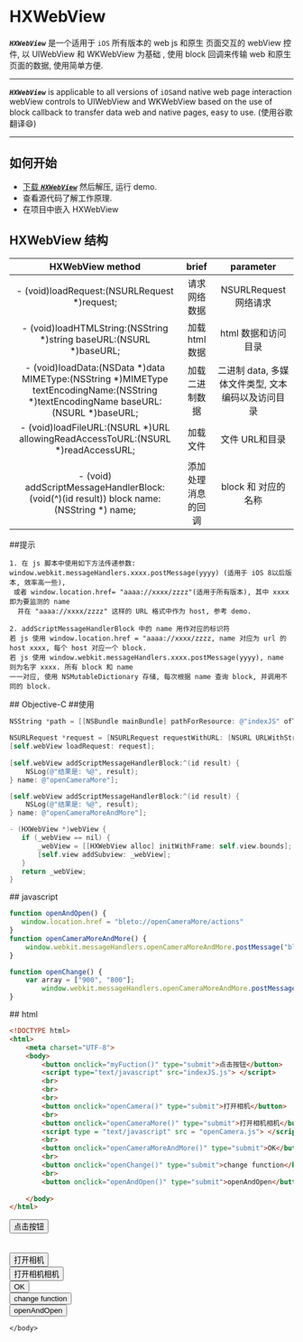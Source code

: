 # HXWebView

**_`HXWebView`_** 是一个适用于 `iOS` 所有版本的 web js 和原生
页面交互的 webView 控件, 以 UIWebView 和 WKWebView 为基础
, 使用 block 回调来传输 web 和原生页面的数据, 使用简单方便.
***

**_`HXWebView`_** is applicable to all versions of 
`iOS`and native web page interaction webView 
controls to UIWebView and WKWebView based on the 
use of block callback to transfer data web and 
native pages, easy to use. (使用谷歌翻译:smile:)
*** 

## 如何开始
* [下载 **_`HXWebView`_**](https://github.com/huangxionging/HXWebView/archive/master.zip)
然后解压, 运行 demo.
* 查看源代码了解工作原理. 
* 在项目中嵌入 HXWebView

## HXWebView 结构
| HXWebView method       |      brief             | parameter | 
|:----------------------:|:----------------------:| :--------:|
|- (void)loadRequest:(NSURLRequest *)request; | 请求网络数据 | NSURLRequest 网络请求|
|- (void)loadHTMLString:(NSString *)string baseURL:(NSURL *)baseURL;| 加载 html 数据| html 数据和访问目录|
|- (void)loadData:(NSData *)data MIMEType:(NSString *)MIMEType textEncodingName:(NSString *)textEncodingName baseURL:(NSURL *)baseURL; |加载二进制数据| 二进制 data, 多媒体文件类型, 文本编码以及访问目录|
|- (void)loadFileURL:(NSURL *)URL allowingReadAccessToURL:(NSURL *)readAccessURL;| 加载文件| 文件 URL和目录|
|- (void) addScriptMessageHandlerBlock: (void(^)(id result)) block name:(NSString *) name;| 添加处理消息的回调| block 和 对应的名称 |

##提示
```
1. 在 js 脚本中使用如下方法传递参数:
window.webkit.messageHandlers.xxxx.postMessage(yyyy) (适用于 iOS 8以后版本, 效率高一些),
 或者 window.location.href= "aaaa://xxxx/zzzz"(适用于所有版本), 其中 xxxx 即为要监测的 name
  并在 "aaaa://xxxx/zzzz" 这样的 URL 格式中作为 host, 参考 demo.
  
2. addScriptMessageHandlerBlock 中的 name 用作对应的标识符
若 js 使用 window.location.href = "aaaa://xxxx/zzzz, name 对应为 url 的 host xxxx, 每个 host 对应一个 block.
若 js 使用 window.webkit.messageHandlers.xxxx.postMessage(yyyy), name 则为名字 xxxx. 所有 block 和 name 
一一对应, 使用 NSMutableDictionary 存储, 每次根据 name 查询 block, 并调用不同的 block.
```

##<a name="Objective-C"/> Objective-C
##使用
```Objective-C
NSString *path = [[NSBundle mainBundle] pathForResource: @"indexJS" ofType: @"html"];
    
NSURLRequest *request = [NSURLRequest requestWithURL: [NSURL URLWithString: path]];
[self.webView loadRequest: request];
    
[self.webView addScriptMessageHandlerBlock:^(id result) {
    NSLog(@"结果是: %@", result);
} name: @"openCameraMore"];

[self.webView addScriptMessageHandlerBlock:^(id result) {
    NSLog(@"结果是: %@", result);
} name: @"openCameraMoreAndMore"];
 ```

 ```Objective-C
 - (HXWebView *)webView {
    if (_webView == nil) {
        _webView = [[HXWebView alloc] initWithFrame: self.view.bounds];
        [self.view addSubview: _webView];
    }
    return _webView;
}
```

##<a name="javascript"/> javascript
```javascript
function openAndOpen() {
   window.location.href = "bleto://openCameraMore/actions"
}
function openCameraMoreAndMore() {
    window.webkit.messageHandlers.openCameraMoreAndMore.postMessage("bleto://more");
}

function openChange() {
    var array = ["900", "800"];
        window.webkit.messageHandlers.openCameraMoreAndMore.postMessage(array);
}
```

##<a name="html"/> html
```html
<!DOCTYPE html>
<html>
	<meta charset="UTF-8">
	<body>
		<button onclick="myFuction()" type="submit">点击按钮</button> 
		<script type="text/javascript" src="indexJS.js"> </script>
		<br>
		<br>
		<br>
		<button onclick="openCamera()" type="submit">打开相机</button>
        <br>
        <button onclick="openCameraMore()" type="submit">打开相机相机</button>
        <script type = "text/javascript" src = "openCamera.js"> </script>
        <br>
        <button onclick="openCameraMoreAndMore()" type="submit">OK</button>
        <br>
        <button onclick="openChange()" type="submit">change function</button>
        <br>
        <button onclick="openAndOpen()" type="submit">openAndOpen</button>
        
	</body>	
</html>
```
<!DOCTYPE html>
<html>
	<meta charset="UTF-8">
	<body>
		<button onclick="myFuction()" type="submit">点击按钮</button> 
		<script type="text/javascript" src="indexJS.js"> </script>
		<br>
		<br>
		<br>
		<button onclick="openCamera()" type="submit">打开相机</button>
        <br>
        <button onclick="openCameraMore()" type="submit">打开相机相机</button>
        <script type = "text/javascript" src = "openCamera.js"> </script>
        <br>
        <button onclick="openCameraMoreAndMore()" type="submit">OK</button>
        <br>
        <button onclick="openChange()" type="submit">change function</button>
        <br>
        <button onclick="openAndOpen()" type="submit">openAndOpen</button>
        
	</body>	
</html>